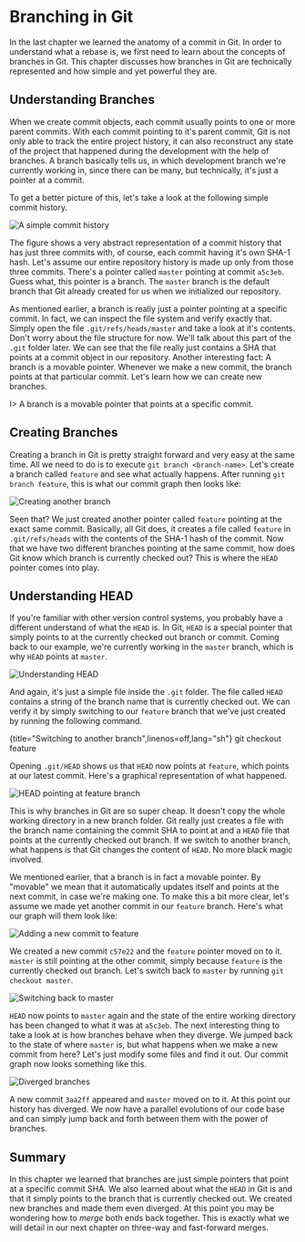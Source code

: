 # Branching in Git

In the last chapter we learned the anatomy of a commit in Git. In order to understand what a rebase is, we first need to learn about the concepts of branches in Git. This chapter discusses how branches in Git are technically represented and how simple and yet powerful they are.

## Understanding Branches

When we create commit objects, each commit usually points to one or more parent commits. With each commit pointing to it's parent commit, Git is not only able to track the entire project history, it can also reconstruct any state of the project that happened during the development with the help of branches. A branch basically tells us, in which development branch we're currently working in, since there can be many, but technically, it's just a pointer at a commit.

To get a better picture of this, let's take a look at the following simple commit history.

![A simple commit history](/images/git-branching-commits-abstract-2.svg)

The figure shows a very abstract representation of a commit history that has just three commits with, of course, each commit having it's own SHA-1 hash. Let's assume our entire repository history is made up only from those three commits. There's a pointer called `master` pointing at commit `a5c3eb`. Guess what, this pointer is a branch. The `master` branch is the default branch that Git already created for us when we initialized our repository.

As mentioned earlier, a branch is really just a pointer pointing at a specific commit. In fact, we can inspect the file system and verify exactly that. Simply open the file `.git/refs/heads/master` and take a look at it's contents. Don't worry about the file structure for now. We'll talk about this part of the `.git` folder later. We can see that the file really just contains a SHA that points at a commit object in our repository. Another interesting fact: A branch is a movable pointer. Whenever we make a new commit, the branch points at that particular commit. Let's learn how we can create new branches.

I> A branch is a movable pointer that points at a specific commit.

## Creating Branches

Creating a branch in Git is pretty straight forward and very easy at the same time. All we need to do is to execute `git branch <branch-name>`. Let's create a branch called `feature` and see what actually happens. After running `git branch feature`, this is what our commit graph then looks like:

![Creating another branch](/images/git-branching-new-branch.svg)

Seen that? We just created another pointer called `feature` pointing at the exact same commit. Basically, all Git does, it creates a file called `feature` in `.git/refs/heads` with the contents of the SHA-1 hash of the commit. Now that we have two different branches pointing at the same commit, how does Git know which branch is currently checked out? This is where the `HEAD` pointer comes into play.

## Understanding HEAD

If you're familiar with other version control systems, you probably have a different understand of what the `HEAD` is. In Git, `HEAD` is a special pointer that simply points to at the currently checked out branch or commit. Coming back to our example, we're currently working in the `master` branch, which is why `HEAD` points at `master`.

![Understanding HEAD](/images/git-branching-head-pointer.svg)

And again, it's just a simple file inside the `.git` folder. The file called `HEAD` contains a string of the branch name that is currently checked out. We can verify it by simply switching to our `feature` branch that we've just created by running the following command.

{title="Switching to another branch",linenos=off,lang="sh"}
  git checkout feature

Opening `.git/HEAD` shows us that `HEAD` now points at `feature`, which points at our latest commit. Here's a graphical representation of what happened.

![HEAD pointing at feature branch](/images/git-branching-head-pointer-2.svg)

This is why branches in Git are so super cheap. It doesn't copy the whole working directory in a new branch folder. Git really just creates a file with the branch name containing the commit SHA to point at and a `HEAD` file that points at the currently checked out branch. If we switch to another branch, what happens is that Git changes the content of `HEAD`. No more black magic involved.

We mentioned earlier, that a branch is in fact a movable pointer. By "movable" we mean that it automatically updates itself and points at the next commit, in case we're making one. To make this a bit more clear, let's assume we made yet another commit in our `feature` branch. Here's what our graph will them look like:

![Adding a new commit to feature](/images/git-branching-head-pointer-3.svg)

We created a new commit `c57e22` and the `feature` pointer moved on to it. `master` is still pointing at the other commit, simply because `feature` is the currently checked out branch. Let's switch back to `master` by running `git checkout master`.

![Switching back to master](/images/git-branching-head-pointer-4.svg)

`HEAD` now points to `master` again and the state of the entire working directory has been changed to what it was at `a5c3eb`. The next interesting thing to take a look at is how branches behave when they diverge. We jumped back to the state of where `master` is, but what happens when we make a new commit from here? Let's just modify some files and find it out. Our commit graph now looks something like this.

![Diverged branches](/images/git-branching-head-pointer-5.svg)

A new commit `3aa2ff` appeared and `master` moved on to it. At this point our history has diverged. We now have a parallel evolutions of our code base and can simply jump back and forth between them with the power of branches.

## Summary

In this chapter we learned that branches are just simple pointers that point at a specific commit SHA. We also learned about what the `HEAD` in Git is and that it simply points to the branch that is currently checked out. We created new branches and made them even diverged. At this point you may be wondering how to *merge* both ends back together. This is exactly what we will detail in our next chapter on three-way and fast-forward merges.
